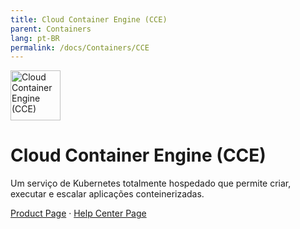 ```yaml
---
title: Cloud Container Engine (CCE)
parent: Containers
lang: pt-BR
permalink: /docs/Containers/CCE
---
```


<img src="https://res-static.hc-cdn.cn/cloudbu-site/public/new-product-icon/Containers/CCE.png" width="80" height="80" alt="Cloud Container Engine (CCE)">

# Cloud Container Engine (CCE)

Um serviço de Kubernetes totalmente hospedado que permite criar, executar e escalar aplicações conteinerizadas.

[Product Page](https://www.huaweicloud.com/intl/pt-br/product/cce.html) &middot;
[Help Center Page](https://support.huaweicloud.com/intl/pt-br/qs-cce/cce_qs_0001.html)

